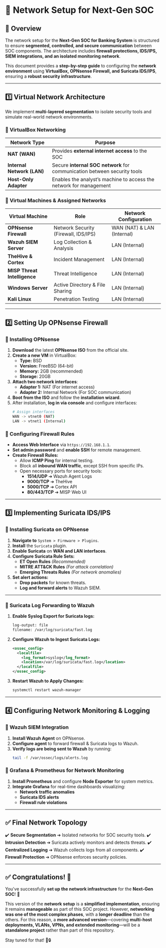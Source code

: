 # 🦭️ Network Setup for Next-Gen SOC

## 📌 Overview
The network setup for the **Next-Gen SOC for Banking System** is structured to ensure **segmented, controlled, and secure communication** between SOC components. The architecture includes **firewall protections, IDS/IPS, SIEM integrations, and an isolated monitoring network**.

This document provides a **step-by-step guide** to configuring the **network environment** using **VirtualBox, OPNsense Firewall, and Suricata IDS/IPS**, ensuring a **robust security infrastructure**.

---

## **1️⃣ Virtual Network Architecture**
We implement **multi-layered segmentation** to isolate security tools and simulate real-world network environments.

### 🔹 **VirtualBox Networking**
| Network Type | Purpose |
|-------------|---------|
| **NAT (WAN)** | Provides **external internet access** to the SOC |
| **Internal Network (LAN)** | Secure **internal SOC network** for communication between security tools |
| **Host-Only Adapter** | Enables the analyst’s machine to access the network for management |

### 🔹 **Virtual Machines & Assigned Networks**
| Virtual Machine | Role | Network Configuration |
|----------------|------|----------------------|
| **OPNsense Firewall** | Network Security (Firewall, IDS/IPS) | WAN (NAT) & LAN (Internal) |
| **Wazuh SIEM Server** | Log Collection & Analysis | LAN (Internal) |
| **TheHive & Cortex** | Incident Management | LAN (Internal) |
| **MISP Threat Intelligence** | Threat Intelligence | LAN (Internal) |
| **Windows Server** | Active Directory & File Sharing | LAN (Internal) |
| **Kali Linux** | Penetration Testing | LAN (Internal) |

---

## **2️⃣ Setting Up OPNsense Firewall**
### **🔹 Installing OPNsense**
1. **Download** the latest **OPNsense ISO** from the official site.
2. **Create a new VM** in VirtualBox:
   - **Type:** BSD
   - **Version:** FreeBSD (64-bit)
   - **Memory:** 2GB (recommended)
   - **Storage:** 20GB
3. **Attach two network interfaces**:
   - **Adapter 1:** NAT (For internet access)
   - **Adapter 2:** Internal Network (For SOC communication)
4. **Boot from the ISO** and follow the **installation wizard**.
5. After installation, **log in via console** and configure interfaces:
   ```sh
   # Assign interfaces
   WAN -> vtnet0 (NAT)
   LAN -> vtnet1 (Internal)
   ```

### **🔹 Configuring Firewall Rules**
- **Access Web Interface** via `https://192.168.1.1`.
- **Set admin password** and **enable SSH** for remote management.
- **Create Firewall Rules:**
  - Allow **ICMP Ping** for internal testing.
  - Block all **inbound WAN traffic**, except SSH from specific IPs.
  - Open necessary ports for security tools:
    - **1514/UDP** ➔ Wazuh Agent Logs
    - **9000/TCP** ➔ TheHive
    - **5000/TCP** ➔ Cortex API
    - **80/443/TCP** ➔ MISP Web UI

---

## **3️⃣ Implementing Suricata IDS/IPS**
### **🔹 Installing Suricata on OPNsense**
1. **Navigate to** `System > Firmware > Plugins`.
2. **Install** the `Suricata` plugin.
3. **Enable Suricata** on **WAN and LAN interfaces**.
4. **Configure Suricata Rule Sets:**
   - **ET Open Rules** *(Recommended)*
   - **MITRE ATT&CK Rules** *(For attack correlation)*
   - **Emerging Threats Rules** *(For network anomalies)*
5. **Set alert actions:**
   - **Drop packets** for known threats.
   - **Log and forward alerts** to Wazuh SIEM.

---

### **🔹 Suricata Log Forwarding to Wazuh**
1. **Enable Syslog Export for Suricata logs:**
   ```sh
   log-output: file
   filename: /var/log/suricata/fast.log
   ```
2. **Configure Wazuh to Ingest Suricata Logs:**
   ```xml
   <ossec_config>
     <localfile>
       <log_format>syslog</log_format>
       <location>/var/log/suricata/fast.log</location>
     </localfile>
   </ossec_config>
   ```
3. **Restart Wazuh to Apply Changes:**
   ```sh
   systemctl restart wazuh-manager
   ```

---

## **4️⃣ Configuring Network Monitoring & Logging**
### **🔹 Wazuh SIEM Integration**
1. **Install Wazuh Agent** on OPNsense.
2. **Configure agent** to forward firewall & Suricata logs to Wazuh.
3. **Verify logs are being sent to Wazuh** by running:
   ```sh
   tail -f /var/ossec/logs/alerts.log
   ```

### **🔹 Grafana & Prometheus for Network Monitoring**
1. **Install Prometheus** and configure **Node Exporter** for system metrics.
2. **Integrate Grafana** for real-time dashboards visualizing:
   - **Network traffic anomalies**
   - **Suricata IDS alerts**
   - **Firewall rule violations**

---

## **✅ Final Network Topology**
✔️ **Secure Segmentation** ➔ Isolated networks for SOC security tools.
✔️ **Intrusion Detection** ➔ Suricata actively monitors and detects threats.
✔️ **Centralized Logging** ➔ Wazuh collects logs from all components.
✔️ **Firewall Protection** ➔ OPNsense enforces security policies.

---

## ✅ **Congratulations!** 🎉  
You've successfully **set up the network infrastructure** for the **Next-Gen SOC**! 🎯  

This version of the **network setup** is a **simplified implementation**, ensuring it remains **manageable** as part of this SOC project. However, **networking was one of the most complex phases**, with a **longer deadline** than the others. For this reason, a **more advanced version**—covering **multi-host deployments, VLANs, VPNs, and extended monitoring**—will be a **standalone project** rather than part of this repository.  

Stay tuned for that! 🚀🔒
